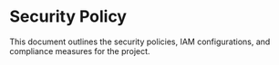# Security Policy

This document outlines the security policies, IAM configurations, and compliance measures for the project.